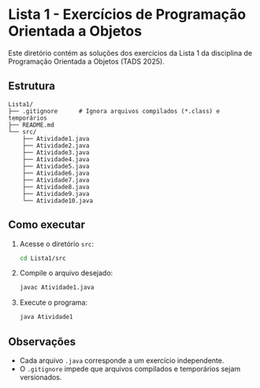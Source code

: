 # Lista 1 - Exercícios de Programação Orientada a Objetos

Este diretório contém as soluções dos exercícios da Lista 1 da disciplina de Programação Orientada a Objetos (TADS 2025).

## Estrutura

```
Lista1/
├── .gitignore      # Ignora arquivos compilados (*.class) e temporários
├── README.md
└── src/
    ├── Atividade1.java
    ├── Atividade2.java
    ├── Atividade3.java
    ├── Atividade4.java
    ├── Atividade5.java
    ├── Atividade6.java
    ├── Atividade7.java
    ├── Atividade8.java
    ├── Atividade9.java
    └── Atividade10.java
```

## Como executar

1. Acesse o diretório `src`:
    ```bash
    cd Lista1/src
    ```
2. Compile o arquivo desejado:
    ```bash
    javac Atividade1.java
    ```
3. Execute o programa:
    ```bash
    java Atividade1
    ```

## Observações

- Cada arquivo `.java` corresponde a um exercício independente.
- O `.gitignore` impede que arquivos compilados e temporários sejam versionados.
